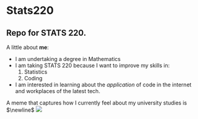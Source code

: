 # Stats220

## Repo for STATS 220. 

A little about **me**:

* I am undertaking a degree in Mathematics 
* I am taking STATS 220 because I want to improve my skills in:
  1. Statistics
  2. Coding 
* I am interested in learning about the *application* of code in the internet and workplaces of the latest tech.

A meme that captures how I currently feel about my university studies is 
$\newline$
![](https://media1.tenor.com/m/ekebXEH4uBEAAAAd/monkey-laught.gif)
